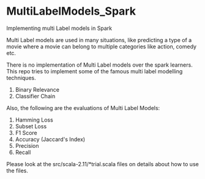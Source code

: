 # MultiLabelModels_Spark
Implementing multi Label models in Spark

Multi Label models are used in many situations, like predicting a type of a movie where a movie can belong to multiple categories like action, comedy etc.

There is no implementation of Multi Label models over the spark learners. This repo tries to implement some of the famous multi label modelling techniques.
1. Binary Relevance
2. Classifier Chain

Also, the following are the evaluations of Multi Label Models:
1. Hamming Loss
2. Subset Loss
3. F1 Score
4. Accuracy (Jaccard's Index)
5. Precision
6. Recall

Please look at the src/scala-2.11/*trial.scala files on details about how to use the files.  
